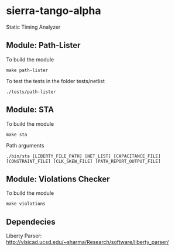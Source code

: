 # sierra-tango-alpha
Static Timing Analyzer

## Module: Path-Lister

To build the module
```
make path-lister
```

To test the tests in the folder tests/netlist

```
./tests/path-lister
```

## Module: STA

To  build the module
```
make sta
```

Path arguments
```
./bin/sta [LIBERTY_FILE_PATH] [NET_LIST] [CAPACITANCE_FILE] [CONSTRAINT_FILE] [CLK_SKEW_FILE] [PATH_REPORT_OUTPUT_FILE]
```

## Module: Violations Checker

To  build the module
```
make violations
```

## Dependecies
Liberty Parser: http://vlsicad.ucsd.edu/~sharma/Research/software/liberty_parser/
